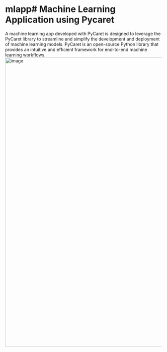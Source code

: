 # mlapp# Machine Learning Application using Pycaret
 A machine learning app developed with PyCaret is designed to leverage the PyCaret library to streamline and simplify the development and deployment of machine learning models. PyCaret is an open-source Python library that provides an intuitive and efficient framework for end-to-end machine learning workflows.
 <img width="927" alt="image" src="https://github.com/SONERIKHI/ML-APP/assets/112720079/02df3922-1ae1-4746-8916-577dc21e2bae">

